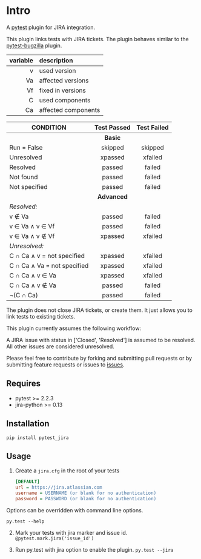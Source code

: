# Intro
A [pytest][pytest] plugin for JIRA integration.

This plugin links tests with JIRA tickets. The plugin behaves similar to the [pytest-bugzilla](https://pypi.python.org/pypi/pytest-bugzilla) plugin.

| variable | description |
|----:|:----|
|v|used version|
|Va|affected versions|
|Vf|fixed in versions|
|C|used components|
|Ca|affected components|


| CONDITION | Test Passed | Test Failed |
|---------|:---------:|:---------:|
| | **Basic** | |
| Run = False | skipped | skipped
| Unresolved | xpassed | xfailed |
| Resolved | passed | failed |
| Not found  | passed | failed |
| Not specified | passed | failed |
| | **Advanced** | |
| *Resolved:* | 
| v ∉ Va | passed | failed |
| v ∈ Va ∧ v ∈ Vf | passed | failed |
| v ∈ Va ∧ v ∉ Vf | xpassed | xfailed |
| *Unresolved:*| 
| C ∩ Ca ∧ v = not specified | xpassed | xfailed |
| C ∩ Ca ∧ Va = not specified | xpassed | xfailed |
| C ∩ Ca ∧ v ∈ Va | xpassed | xfailed |
| C ∩ Ca ∧ v ∉ Va | passed | failed |
| ¬(C ∩ Ca) | passed | failed |



The plugin does not close JIRA tickets, or create them. It just allows you to link tests to existing tickets.

This plugin currently assumes the following workflow:

A JIRA issue with status in ['Closed', 'Resolved'] is assumed to be resolved.
All other issues are considered unresolved.

Please feel free to contribute by forking and submitting pull requests or by
submitting feature requests or issues to [issues][githubissues].

## Requires
* pytest >= 2.2.3
* jira-python >= 0.13

## Installation
``pip install pytest_jira``

## Usage
1. Create a `jira.cfg` in the root of your tests

    ```ini
    [DEFAULT]
    url = https://jira.atlassian.com
    username = USERNAME (or blank for no authentication)
    password = PASSWORD (or blank for no authentication)
    ```

Options can be overridden with command line options.

 ``py.test --help``

2. Mark your tests with jira marker and issue id.
 ``@pytest.mark.jira('issue_id')``

3. Run py.test with jira option to enable the plugin.
 ``py.test --jira``

[pytest]: http://pytest.org/latest/
[githubissues]: https://github.com/jlaska/pytest_jira/issues
